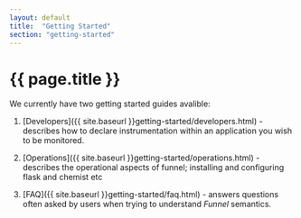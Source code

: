 ```yaml
---
layout: default
title:  "Getting Started"
section: "getting-started"
---
```


# {{ page.title }}

We currently have two getting started guides avalible:

1. [Developers]({{ site.baseurl }}getting-started/developers.html) - describes how to declare instrumentation within an application you wish to be monitored.

1. [Operations]({{ site.baseurl }}getting-started/operations.html) - describes the operational aspects of funnel; installing and configuring flask and chemist etc

3. [FAQ]({{ site.baseurl }}getting-started/faq.html) - answers questions often asked by users when trying to understand *Funnel* semantics.
